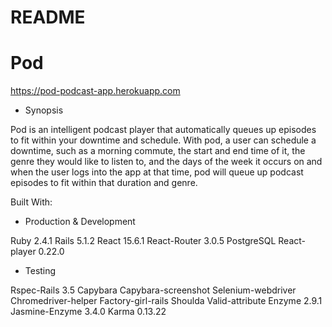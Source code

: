 # README

# Pod

https://pod-podcast-app.herokuapp.com

* Synopsis

Pod is an intelligent podcast player that automatically queues up episodes to fit within your downtime and schedule. With pod, a user can schedule a downtime, such as a morning commute, the start and end time of it, the genre they would like to listen to, and the days of the week it occurs on and when the user logs into the app at that time, pod will queue up podcast episodes to fit within that duration and genre.

Built With:

* Production & Development

Ruby 2.4.1
Rails 5.1.2
React 15.6.1
React-Router 3.0.5
PostgreSQL
React-player 0.22.0


* Testing

Rspec-Rails 3.5
Capybara
Capybara-screenshot
Selenium-webdriver
Chromedriver-helper
Factory-girl-rails
Shoulda
Valid-attribute
Enzyme 2.9.1
Jasmine-Enzyme 3.4.0
Karma 0.13.22

